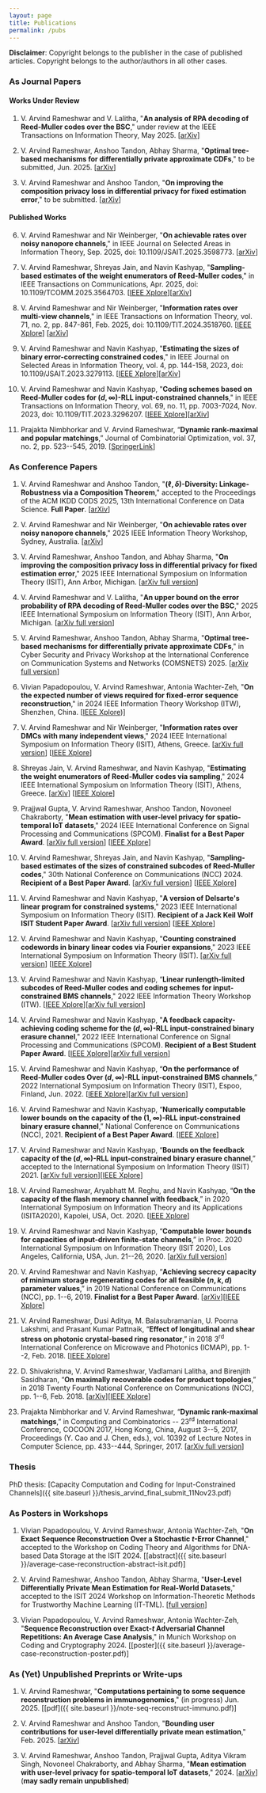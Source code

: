 ```yaml
---
layout: page
title: Publications
permalink: /pubs
---
```


**Disclaimer**: Copyright belongs to the publisher in the case of published articles. Copyright belongs to the author/authors in all other cases.

### As Journal Papers

#### Works Under Review

1. V. Arvind Rameshwar and V. Lalitha, "**An analysis of RPA decoding of Reed-Muller codes over the BSC**," under review at the IEEE Transactions on Information Theory, May 2025. [[arXiv](https://arxiv.org/abs/2412.08129)]

2. V. Arvind Rameshwar, Anshoo Tandon, Abhay Sharma, "**Optimal tree-based mechanisms for differentially private approximate CDFs**," to be submitted, Jun. 2025. [[arXiv](https://arxiv.org/abs/2409.18573)]

3. V. Arvind Rameshwar and Anshoo Tandon, "**On improving the composition privacy loss in differential privacy for fixed estimation error**," to be submitted. [[arXiv](https://arxiv.org/abs/2405.06261)]

#### Published Works

6. V. Arvind Rameshwar and Nir Weinberger, "**On achievable rates over noisy nanopore channels**," in IEEE Journal on Selected Areas in Information Theory, Sep. 2025, doi: 10.1109/JSAIT.2025.3598773. [[arXiv](https://arxiv.org/abs/2501.02917)]

7. V. Arvind Rameshwar, Shreyas Jain, and Navin Kashyap, "**Sampling-based estimates of the weight enumerators of Reed-Muller codes**," in IEEE Transactions on Communications, Apr. 2025, doi: 10.1109/TCOMM.2025.3564703. [[IEEE Xplore](https://ieeexplore.ieee.org/document/10978048)][[arXiv](https://arxiv.org/abs/2403.05893)]

8. V. Arvind Rameshwar and Nir Weinberger, "**Information rates over multi-view channels**," in IEEE Transactions on Information Theory, vol. 71, no. 2, pp. 847-861, Feb. 2025, doi: 10.1109/TIT.2024.3518760. [[IEEE Xplore](https://ieeexplore.ieee.org/document/10804170)] [[arXiv](https://arxiv.org/abs/2405.07264)]

9. V. Arvind Rameshwar and Navin Kashyap, "**Estimating the sizes of binary error-correcting constrained codes**," in IEEE Journal on Selected Areas in Information Theory, vol. 4, pp. 144-158, 2023, doi: 10.1109/JSAIT.2023.3279113. [[IEEE Xplore](https://ieeexplore.ieee.org/document/10131968)][[arXiv](https://arxiv.org/abs/2301.05098)]

10. V. Arvind Rameshwar and Navin Kashyap, "**Coding schemes based on Reed-Muller codes for $(d,\infty)$-RLL input-constrained channels**," in IEEE Transactions on Information Theory, vol. 69, no. 11, pp. 7003-7024, Nov. 2023, doi: 10.1109/TIT.2023.3296207. [[IEEE Xplore](https://ieeexplore.ieee.org/document/10185128)][[arXiv](https://arxiv.org/abs/2211.05513)]

11. Prajakta Nimbhorkar and V. Arvind Rameshwar, “**Dynamic rank-maximal and popular matchings**,” Journal of Combinatorial Optimization, vol. 37, no. 2, pp. 523--545, 2019. [[SpringerLink](https://link.springer.com/article/10.1007/s10878-018-0348-9#:~:text=A%20matching%20M%20in%20G,and%20deleted%20at%20any%20point.)]
 

### As Conference Papers

1. V. Arvind Rameshwar and Anshoo Tandon, "**$(\ell,\delta)$-Diversity: Linkage-Robustness via a Composition Theorem**," accepted to the Proceedings of the ACM IKDD CODS 2025, 13th International Conference on Data Science. **Full Paper**. [[arXiv](https://arxiv.org/abs/2506.18405)]

2. V. Arvind Rameshwar and Nir Weinberger, "**On achievable rates over noisy nanopore channels**," 2025 IEEE Information Theory Workshop, Sydney, Australia. [[arXiv](https://arxiv.org/abs/2501.02917)]

3. V. Arvind Rameshwar, Anshoo Tandon, and Abhay Sharma, "**On improving the composition privacy loss in differential privacy for fixed estimation error**," 2025 IEEE International Symposium on Information Theory (ISIT), Ann Arbor, Michigan. [[arXiv full version](https://arxiv.org/abs/2405.06261)]

4. V. Arvind Rameshwar and V. Lalitha, "**An upper bound on the error probability of RPA decoding of Reed-Muller codes over the BSC**," 2025 IEEE International Symposium on Information Theory (ISIT), Ann Arbor, Michigan. [[arXiv full version](https://arxiv.org/abs/2412.08129)]

5. V. Arvind Rameshwar, Anshoo Tandon, Abhay Sharma, "**Optimal tree-based mechanisms for differentially private approximate CDFs**," in Cyber Security and Privacy Workshop at the International Conference on Communication Systems and Networks (COMSNETS) 2025. [[arXiv full version](https://arxiv.org/abs/2409.18573)]

6. Vivian Papadopoulou, V. Arvind Rameshwar, Antonia Wachter-Zeh, "**On the expected number of views required for fixed-error sequence reconstruction**," in 2024 IEEE Information Theory Workshop (ITW), Shenzhen, China. [[IEEE Xplore](https://ieeexplore.ieee.org/document/10806938))]

7. V. Arvind Rameshwar and Nir Weinberger, "**Information rates over DMCs with many independent views**,"  2024 IEEE International Symposium on Information Theory (ISIT), Athens, Greece. [[arXiv full version](https://arxiv.org/abs/2405.07264)] [[IEEE Xplore](https://ieeexplore.ieee.org/document/10619212)]

8. Shreyas Jain, V. Arvind Rameshwar, and Navin Kashyap, "**Estimating the weight enumerators of Reed-Muller codes via sampling**," 2024 IEEE International Symposium on Information Theory (ISIT), Athens, Greece. [[arXiv](https://arxiv.org/abs/2403.05893)] [[IEEE Xplore](https://ieeexplore.ieee.org/document/10619284)]

9. Prajjwal Gupta, V. Arvind Rameshwar, Anshoo Tandon, Novoneel Chakraborty, "**Mean estimation with user-level privacy for spatio-temporal IoT datasets**," 2024 IEEE International Conference on Signal Processing and Communications (SPCOM). **Finalist for a Best Paper Award**. [[arXiv full version](https://arxiv.org/abs/2401.15906)] [[IEEE Xplore](https://ieeexplore.ieee.org/document/10631607)]

10. V. Arvind Rameshwar, Shreyas Jain, and Navin Kashyap, "**Sampling-based estimates of the sizes of constrained subcodes of Reed-Muller codes**," 30th National Conference on Communications (NCC) 2024. **Recipient of a Best Paper Award**. [[arXiv full version](https://arxiv.org/abs/2309.08907)] [[IEEE Xplore](https://ieeexplore.ieee.org/document/10485899)]

11. V. Arvind Rameshwar and Navin Kashyap, "**A version of Delsarte's linear program for constrained systems**," 2023 IEEE International Symposium on Information Theory (ISIT).  **Recipient of a Jack Keil Wolf ISIT Student Paper Award**. [[arXiv full version](https://arxiv.org/abs/2301.05098)] [[IEEE Xplore](https://ieeexplore.ieee.org/document/10206570)]

12. V. Arvind Rameshwar and Navin Kashyap, "**Counting constrained codewords in binary linear codes via Fourier expansions**," 2023 IEEE International Symposium on Information Theory (ISIT). [[arXiv full version](https://arxiv.org/abs/2301.05098)] [[IEEE Xplore](https://ieeexplore.ieee.org/document/10206631)]

13. V. Arvind Rameshwar and Navin Kashyap, “**Linear runlength-limited subcodes of Reed-Muller codes and coding schemes for input-constrained BMS channels**," 2022 IEEE Information Theory Workshop (ITW). [[IEEE Xplore](https://ieeexplore.ieee.org/document/9965911)][[arXiv full version](https://arxiv.org/abs/2205.04153)]

14. V. Arvind Rameshwar and Navin Kashyap, "**A feedback capacity-achieving coding scheme for the $(d,\infty)$-RLL input-constrained binary erasure channel**," 2022 IEEE International Conference on Signal Processing and Communications (SPCOM). **Recipient of a Best Student Paper Award**. [[IEEE Xplore](https://ieeexplore.ieee.org/document/9840852)][[arXiv full version](https://arxiv.org/abs/2204.06780)]

15. V. Arvind Rameshwar and Navin Kashyap, “**On the performance of Reed-Muller codes Over $(d,\infty)$-RLL input-constrained BMS channels**,” 2022 International Symposium on Information Theory (ISIT), Espoo, Finland, Jun. 2022. [[IEEE Xplore](https://ieeexplore.ieee.org/document/9834876?signout=success)][[arXiv full version](https://arxiv.org/abs/2201.02035)]

16. V. Arvind Rameshwar and Navin Kashyap, “**Numerically computable lower bounds on the capacity of the $(1,\infty)$-RLL input-constrained binary erasure channel**,” National Conference on Communications (NCC), 2021. **Recipient of a Best Paper Award**. [[IEEE Xplore](https://ieeexplore.ieee.org/document/9530025)]

17. V. Arvind Rameshwar and Navin Kashyap, “**Bounds on the feedback capacity of the $(d,\infty)$-RLL input-constrained binary erasure channel**,” accepted to the International Symposium on Information Theory (ISIT) 2021. [[arXiv full version](https://arxiv.org/abs/2101.08638)][[IEEE Xplore](https://ieeexplore.ieee.org/document/9518138)]

18. V. Arvind Rameshwar, Aryabhatt M. Reghu, and Navin Kashyap, “**On the capacity of the flash memory channel with feedback**,” in 2020 International Symposium on Information Theory and its Applications (ISITA2020), Kapolei, USA, Oct. 2020. [[IEEE Xplore](https://ieeexplore.ieee.org/document/9366100)]

19. V. Arvind Rameshwar and Navin Kashyap, “**Computable lower bounds for capacities of input-driven finite-state channels**,” in Proc. 2020 International Symposium on Information Theory (ISIT 2020), Los Angeles, California, USA, Jun. 21--26, 2020. [[arXiv full version](https://arxiv.org/abs/2001.03423)]

20. V. Arvind Rameshwar and Navin Kashyap, “**Achieving secrecy capacity of minimum storage regenerating codes for all feasible $(n,k,d)$ parameter values**,” in 2019 National Conference on Communications (NCC), pp. 1--6, 2019. **Finalist for a Best Paper Award**. [[arXiv](https://arxiv.org/abs/1902.09865)][[IEEE Xplore](https://ieeexplore.ieee.org/document/8732243)]

21. V. Arvind Rameshwar, Dusi Aditya, M. Balasubramanian, U. Poorna Lakshmi, and Prasant Kumar Pattnaik, “**Effect of longitudinal and shear stress on photonic crystal-based ring resonator**,” in 2018 3<sup>rd</sup> International Conference on Microwave and Photonics (ICMAP), pp. 1--2, Feb. 2018. [[IEEE Xplore](https://ieeexplore.ieee.org/document/8354569)]

22. D. Shivakrishna, V. Arvind Rameshwar, Vadlamani Lalitha, and Birenjith Sasidharan, “**On maximally recoverable codes for product topologies**,” in 2018 Twenty Fourth National Conference on Communications (NCC), pp. 1--6, Feb. 2018. [[arXiv](https://arxiv.org/abs/1801.03379)][[IEEE Xplore](https://ieeexplore.ieee.org/document/8599965)]

23. Prajakta Nimbhorkar and V. Arvind Rameshwar, “**Dynamic rank-maximal matchings**,” in Computing and Combinatorics -- 23<sup>rd</sup> International Conference, COCOON 2017, Hong Kong, China, August 3--5, 2017, Proceedings (Y. Cao and J. Chen, eds.), vol. 10392 of Lecture Notes in Computer Science, pp. 433--444, Springer, 2017. [[arXiv full version](https://arxiv.org/abs/1704.00899)]

### Thesis

PhD thesis: [Capacity Computation and Coding for Input-Constrained Channels]({{ site.baseurl }}/thesis_arvind_final_submit_11Nov23.pdf)

### As Posters in Workshops

1. Vivian Papadopoulou, V. Arvind Rameshwar, Antonia Wachter-Zeh, "**On Exact Sequence Reconstruction Over a
Stochastic $t$-Error Channel**," accepted to the Workshop on Coding Theory and Algorithms for DNA-based Data Storage at the ISIT 2024. [[abstract]({{ site.baseurl }}/average-case-reconstruction-abstract-isit.pdf)]

2. V. Arvind Rameshwar, Anshoo Tandon, Abhay Sharma, "**User-Level Differentially Private Mean Estimation for Real-World Datasets**," accepted to the ISIT 2024 Workshop on Information-Theoretic Methods for Trustworthy Machine Learning (IT-TML). [[full version](https://arxiv.org/abs/2401.15906)]

3. Vivian Papadopoulou, V. Arvind Rameshwar, Antonia Wachter-Zeh, "**Sequence Reconstruction over Exact-$t$ Adversarial Channel Repetitions: An Average Case Analysis**," in Munich Workshop on Coding and Cryptography 2024. [[poster]({{ site.baseurl }}/average-case-reconstruction-poster.pdf)]


### As (Yet) Unpublished Preprints or Write-ups

1. V. Arvind Rameshwar, "**Computations pertaining to some sequence reconstruction problems in immunogenomics**," (in progress) Jun. 2025. [[pdf]({{ site.baseurl }}/note-seq-reconstruct-immuno.pdf)]

2. V. Arvind Rameshwar and Anshoo Tandon, "**Bounding user contributions for user-level differentially private mean estimation**," Feb. 2025. [[arXiv](https://arxiv.org/abs/2502.04749)]

3. V. Arvind Rameshwar, Anshoo Tandon, Prajjwal Gupta, Aditya Vikram Singh, Novoneel Chakraborty, and Abhay Sharma, "**Mean estimation with user-level privacy for spatio-temporal IoT datasets**," 2024. [[arXiv](https://arxiv.org/abs/2401.15906)] (**may sadly remain unpublished**)
